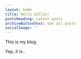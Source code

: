```yaml
---
layout: home
title: Hello Collin!
postsHeading: Latest posts
archiveButtonText: See all posts
socialImage: ''
---
```


This is my blog.

Yep, it is..
